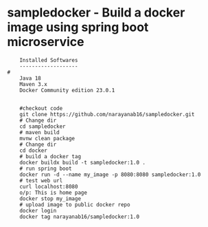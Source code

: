 # sampledocker - Build a docker image using spring boot microservice

		Installed Softwares
		-------------------
    # 
		Java 18
		Maven 3.x
		Docker Community edition 23.0.1


		#checkout code
		git clone https://github.com/narayanab16/sampledocker.git
		# Change dir
		cd sampledocker
		# maven build 
		mvnw clean package
		# Change dir
		cd docker 
		# build a docker tag
		docker buildx build -t sampledocker:1.0 .
		# run spring boot
		docker run -d --name my_image -p 8080:8080 sampledocker:1.0
		# test web url 
		curl localhost:8080 
		o/p: This is home page
		docker stop my_image
		# upload image to public docker repo
		docker login
		docker tag narayanab16/sampledocker:1.0
